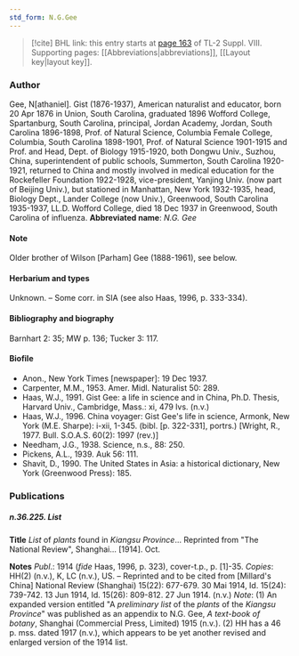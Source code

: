 ```yaml
---
std_form: N.G.Gee
---
```


> [!cite] BHL link: this entry starts at [page 163](https://www.biodiversitylibrary.org/page/33258641) of TL-2 Suppl. VIII.
> Supporting pages: [[Abbreviations|abbreviations]], [[Layout key|layout key]].

### Author

Gee, N\[athaniel\]. Gist (1876-1937), American naturalist and educator, born 20 Apr 1876 in Union, South Carolina, graduated 1896 Wofford College, Spartanburg, South Carolina, principal, Jordan Academy, Jordan, South Carolina 1896-1898, Prof. of Natural Science, Columbia Female College, Columbia, South Carolina 1898-1901, Prof. of Natural Science 1901-1915 and Prof. and Head, Dept. of Biology 1915-1920, both Dongwu Univ., Suzhou, China, superintendent of public schools, Summerton, South Carolina 1920-1921, returned to China and mostly involved in medical education for the Rockefeller Foundation 1922-1928, vice-president, Yanjing Univ. (now part of Beijing Univ.), but stationed in Manhattan, New York 1932-1935, head, Biology Dept., Lander College (now Univ.), Greenwood, South Carolina 1935-1937, LL.D. Wofford College, died 18 Dec 1937 in Greenwood, South Carolina of influenza. 
**Abbreviated name**: *N.G. Gee*

#### Note

Older brother of Wilson \[Parham\] Gee (1888-1961), see below.

#### Herbarium and types

Unknown. – Some corr. in SIA (see also Haas, 1996, p. 333-334).

#### Bibliography and biography

Barnhart 2: 35; MW p. 136; Tucker 3: 117.

#### Biofile

- Anon., New York Times \[newspaper\]: 19 Dec 1937.
- Carpenter, M.M., 1953. Amer. Midl. Naturalist 50: 289.
- Haas, W.J., 1991. Gist Gee: a life in science and in China, Ph.D. Thesis, Harvard Univ., Cambridge, Mass.: xi, 479 lvs. (n.v.)
- Haas, W.J., 1996. China voyager: Gist Gee's life in science, Armonk, New York (M.E. Sharpe): i-xii, 1-345. (bibl. \[p. 322-331\], portrs.) \[Wright, R., 1977. Bull. S.O.A.S. 60(2): 1997 (rev.)\]
- Needham, J.G., 1938. Science, n.s., 88: 250.
- Pickens, A.L., 1939. Auk 56: 111.
- Shavit, D., 1990. The United States in Asia: a historical dictionary, New York (Greenwood Press): 185.

### Publications

##### n.36.225. List

**Title**
*List* of *plants* found in *Kiangsu Province*... Reprinted from "The National Review", Shanghai... \[1914\]. Oct.

**Notes**
*Publ*.: 1914 (*fide* Haas, 1996, p. 323), cover-t.p., p. \[1\]-35. *Copies*: HH(2) (n.v.), K, LC (n.v.), US. – Reprinted and to be cited from \[Millard's China\] National Review (Shanghai) 15(22): 677-679. 30 Mai 1914, Id. 15(24): 739-742. 13 Jun 1914, Id. 15(26): 809-812. 27 Jun 1914. (n.v.)
*Note*: (1) An expanded version entitled "A *preliminary list* of the *plants* of the *Kiangsu Province*" was published as an appendix to N.G. Gee, *A text-book of botany*, Shanghai (Commercial Press, Limited) 1915 (n.v.). (2) HH has a 46 p. mss. dated 1917 (n.v.), which appears to be yet another revised and enlarged version of the 1914 list.

